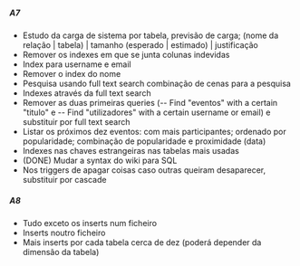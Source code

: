 ##### A7 #####

  * Estudo da carga de sistema por tabela, previsão de carga; (nome da relação | tabela) | tamanho (esperado | estimado) | justificação
  * Remover os indexes em que se junta colunas indevidas
  * Index para username e email
  * Remover o index do nome
  * Pesquisa usando full text search combinação de cenas para a pesquisa
  * Indexes através da full text search
  * Remover as duas primeiras queries (-- Find "eventos" with a certain "titulo" e -- Find "utilizadores" with a certain username or email) e substituir por full text search 
  * Listar os próximos dez eventos: com mais participantes; ordenado por popularidade; combinação de popularidade e proximidade (data)
  * Indexes nas chaves estrangeiras nas tabelas mais usadas
  * (DONE) Mudar a syntax do wiki para SQL
  * Nos triggers de apagar coisas caso outras queiram desaparecer, substituir por cascade

##### A8 #####
  * Tudo exceto os inserts num ficheiro
  * Inserts noutro ficheiro
  * Mais inserts por cada tabela cerca de dez (poderá depender da dimensão da tabela)
